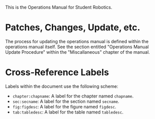 This is the Operations Manual for Student Robotics.

# Patches, Changes, Update, etc.

The process for updating the operations manual is defined within the
operations manual itself.  See the section entitled "Operations Manual
Update Procedure" within the "Miscallaneous" chapter of the manual.

# Cross-Reference Labels

Labels within the document use the following scheme:

* `chapter:chapname`: A label for the chapter named `chapname`.
* `sec:secname`: A label for the section named `secname`.
* `fig:figdesc`: A label for the figure named `figdesc`.
* `tab:tabledesc`: A label for the table named `tabledesc`.
